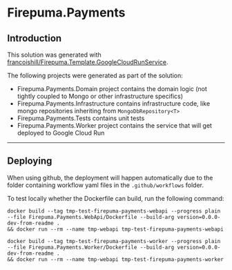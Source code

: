 ﻿# Firepuma.Payments

## Introduction

This solution was generated with [francoishill/Firepuma.Template.GoogleCloudRunService](https://github.com/francoishill/Firepuma.Template.GoogleCloudRunService).

The following projects were generated as part of the solution:

* Firepuma.Payments.Domain project contains the domain logic (not tightly coupled to Mongo or other infrastructure specifics)
* Firepuma.Payments.Infrastructure contains infrastructure code, like mongo repositories inheriting from `MongoDbRepository<T>`
* Firepuma.Payments.Tests contains unit tests
* Firepuma.Payments.Worker project contains the service that will get deployed to Google Cloud Run

---

## Deploying

When using github, the deployment will happen automatically due to the folder containing workflow yaml files in the `.github/workflows` folder.

To test locally whether the Dockerfile can build, run the following command:

```shell
docker build --tag tmp-test-firepuma-payments-webapi --progress plain --file Firepuma.Payments.WebApi/Dockerfile --build-arg version=0.0.0-dev-from-readme .
&& docker run --rm --name tmp-webapi tmp-test-firepuma-payments-webapi
```

```shell
docker build --tag tmp-test-firepuma-payments-worker --progress plain --file Firepuma.Payments.Worker/Dockerfile --build-arg version=0.0.0-dev-from-readme .
&& docker run --rm --name tmp-webapi tmp-test-firepuma-payments-worker
```